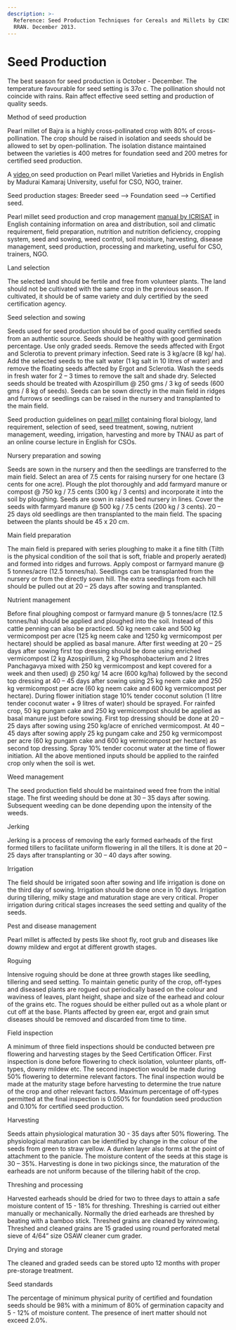 ```yaml
---
description: >-
  Reference: Seed Production Techniques for Cereals and Millets by CIKS sand
  RRAN. December 2013.
---
```


# Seed Production

The best season for seed production is October - December. The temperature favourable for seed setting is 37o c. The pollination should not coincide with rains. Rain affect effective seed setting and production of quality seeds.

Method of seed production&#x20;

Pearl millet of Bajra is a highly cross-pollinated crop with 80% of cross-pollination. The crop should be raised in isolation and seeds should be allowed to set by open-pollination. The isolation distance maintained between the varieties is 400 metres for foundation seed and 200 metres for certified seed production.&#x20;

A [video ](https://www.youtube.com/watch?v=7iedxcoaUdw)on seed production on Pearl millet Varieties and Hybrids in English by Madurai Kamaraj University, useful for CSO, NGO, trainer.&#x20;

Seed production stages: Breeder seed --> Foundation seed --> Certified seed.

Pearl millet seed production and crop management [manual by ICRISAT](http://oar.icrisat.org/4060/) in English containing information on area and distribution, soil and climatic requirement, field preparation, nutrition and nutrition deficiency, cropping system, seed and sowing, weed control, soil moisture, harvesting, disease management, seed production, processing and marketing, useful for CSO, trainers, NGO.&#x20;

Land selection&#x20;

The selected land should be fertile and free from volunteer plants. The land should not be cultivated with the same crop in the previous season. If cultivated, it should be of same variety and duly certified by the seed certification agency.&#x20;

Seed selection and sowing&#x20;

Seeds used for seed production should be of good quality certified seeds from an authentic source. Seeds should be healthy with good germination percentage. Use only graded seeds. Remove the seeds affected with Ergot and Sclerotia to prevent primary infection. Seed rate is 3 kg/acre (8 kg/ ha). Add the selected seeds to the salt water (1 kg salt in 10 litres of water) and remove the floating seeds affected by Ergot and Sclerotia. Wash the seeds in fresh water for 2 – 3 times to remove the salt and shade dry. Selected seeds should be treated with Azospirillum @ 250 gms / 3 kg of seeds (600 gms / 8 kg of seeds). Seeds can be sown directly in the main field in ridges and furrows or seedlings can be raised in the nursery and transplanted to the main field.&#x20;

Seed production guidelines on [pearl millet](http://eagri.org/eagri50/GPBR112/pdf/lec13.pdf) containing floral biology, land requirement, selection of seed, seed treatment, sowing, nutrient management, weeding, irrigation, harvesting and more by TNAU as part of an online course lecture in English for CSOs.

Nursery preparation and sowing&#x20;

Seeds are sown in the nursery and then the seedlings are transferred to the main field. Select an area of 7.5 cents for raising nursery for one hectare (3 cents for one acre). Plough the plot thoroughly and add farmyard manure or compost @ 750 kg / 7.5 cents (300 kg / 3 cents) and incorporate it into the soil by ploughing. Seeds are sown in raised bed nursery in lines. Cover the seeds with farmyard manure @ 500 kg / 7.5 cents (200 kg / 3 cents). 20 – 25 days old seedlings are then transplanted to the main field. The spacing between the plants should be 45 x 20 cm.&#x20;

Main field preparation&#x20;

The main field is prepared with series ploughing to make it a fine tilth (Tilth is the physical condition of the soil that is soft, friable and properly aerated) and formed into ridges and furrows. Apply compost or farmyard manure @ 5 tonnes/acre (12.5 tonnes/ha). Seedlings can be transplanted from the nursery or from the directly sown hill. The extra seedlings from each hill should be pulled out at 20 – 25 days after sowing and transplanted.&#x20;

Nutrient management&#x20;

Before final ploughing compost or farmyard manure @ 5 tonnes/acre (12.5 tonnes/ha) should be applied and ploughed into the soil. Instead of this cattle penning can also be practiced. 50 kg neem cake and 500 kg vermicompost per acre (125 kg neem cake and 1250 kg vermicompost per hectare) should be applied as basal manure. After first weeding at 20 – 25 days after sowing first top dressing should be done using enriched vermicompost (2 kg Azospirillum, 2 kg Phosphobacterium and 2 litres Panchagavya mixed with 250 kg vermicompost and kept covered for a week and then used) @ 250 kg/ 14 acre (600 kg/ha) followed by the second top dressing at 40 – 45 days after sowing using 25 kg neem cake and 250 kg vermicompost per acre (60 kg neem cake and 600 kg vermicompost per hectare). During flower initiation stage 10% tender coconut solution (1 litre tender coconut water + 9 litres of water) should be sprayed. For rainfed crop, 50 kg pungam cake and 250 kg vermicompost should be applied as basal manure just before sowing. First top dressing should be done at 20 – 25 days after sowing using 250 kg/acre of enriched vermicompost. At 40 – 45 days after sowing apply 25 kg pungam cake and 250 kg vermicompost per acre (60 kg pungam cake and 600 kg vermicompost per hectare) as second top dressing. Spray 10% tender coconut water at the time of flower initiation. All the above mentioned inputs should be applied to the rainfed crop only when the soil is wet.&#x20;

Weed management&#x20;

The seed production field should be maintained weed free from the initial stage. The first weeding should be done at 30 – 35 days after sowing. Subsequent weeding can be done depending upon the intensity of the weeds.&#x20;

Jerking&#x20;

Jerking is a process of removing the early formed earheads of the first formed tillers to facilitate uniform flowering in all the tillers. It is done at 20 – 25 days after transplanting or 30 – 40 days after sowing.&#x20;

Irrigation&#x20;

The field should be irrigated soon after sowing and life irrigation is done on the third day of sowing. Irrigation should be done once in 10 days. Irrigation during tillering, milky stage and maturation stage are very critical. Proper irrigation during critical stages increases the seed setting and quality of the seeds.&#x20;

Pest and disease management&#x20;

Pearl millet is affected by pests like shoot fly, root grub and diseases like downy mildew and ergot at different growth stages.

Roguing

Intensive roguing should be done at three growth stages like seedling, tillering and seed setting. To maintain genetic purity of the crop, off-types and diseased plants are rogued out periodically based on the colour and waviness of leaves, plant height, shape and size of the earhead and colour of the grains etc. The rogues should be either pulled out as a whole plant or cut off at the base. Plants affected by green ear, ergot and grain smut diseases should be removed and discarded from time to time.&#x20;

Field inspection&#x20;

A minimum of three field inspections should be conducted between pre flowering and harvesting stages by the Seed Certification Officer. First inspection is done before flowering to check isolation, volunteer plants, off-types, downy mildew etc. The second inspection would be made during 50% flowering to determine relevant factors. The final inspection would be made at the maturity stage before harvesting to determine the true nature of the crop and other relevant factors. Maximum percentage of off-types permitted at the final inspection is 0.050% for foundation seed production and 0.10% for certified seed production.&#x20;

Harvesting&#x20;

Seeds attain physiological maturation 30 - 35 days after 50% flowering. The physiological maturation can be identified by change in the colour of the seeds from green to straw yellow. A dunken layer also forms at the point of attachment to the panicle. The moisture content of the seeds at this stage is 30 – 35%. Harvesting is done in two pickings since, the maturation of the earheads are not uniform because of the tillering habit of the crop.&#x20;

Threshing and processing&#x20;

Harvested earheads should be dried for two to three days to attain a safe moisture content of 15 - 18% for threshing. Threshing is carried out either manually or mechanically. Normally the dried earheads are threshed by beating with a bamboo stick. Threshed grains are cleaned by winnowing. Threshed and cleaned grains are 15 graded using round perforated metal sieve of 4/64” size OSAW cleaner cum grader.&#x20;

Drying and storage&#x20;

The cleaned and graded seeds can be stored upto 12 months with proper pre-storage treatment.&#x20;

Seed standards&#x20;

The percentage of minimum physical purity of certified and foundation seeds should be 98% with a minimum of 80% of germination capacity and 5 - 12% of moisture content. The presence of inert matter should not exceed 2.0%.

